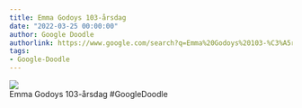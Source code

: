 ```yaml
---
title: Emma Godoys 103-årsdag
date: "2022-03-25 00:00:00"
author: Google Doodle
authorlink: https://www.google.com/search?q=Emma%20Godoys%20103-%C3%A5rsdag
tags:
- Google-Doodle
---
```

<img src="https://www.google.com/logos/doodles/2022/emma-godoys-103rd-birthday-6753651837109196.2-l.png" referrerpolicy="no-referrer"><br>Emma Godoys 103-årsdag #GoogleDoodle